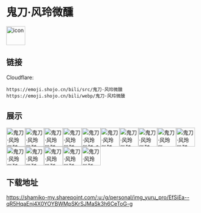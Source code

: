 # 鬼刀·风玲微醺
<img src="https://emoji.shojo.cn/bili/src/鬼刀·风玲微醺/icon.png" width="50" height="50" alt="icon">

## 链接
Cloudflare:
```
https://emoji.shojo.cn/bili/src/鬼刀·风玲微醺
https://emoji.shojo.cn/bili/webp/鬼刀·风玲微醺
```
## 展示
<img src="https://emoji.shojo.cn/bili/src/鬼刀·风玲微醺/鬼刀·风玲微醺-摸鱼.png" width="50" height="50" alt="鬼刀·风玲微醺-摸鱼"><img src="https://emoji.shojo.cn/bili/src/鬼刀·风玲微醺/鬼刀·风玲微醺-打CALL.png" width="50" height="50" alt="鬼刀·风玲微醺-打CALL"><img src="https://emoji.shojo.cn/bili/src/鬼刀·风玲微醺/鬼刀·风玲微醺-阿巴阿巴.png" width="50" height="50" alt="鬼刀·风玲微醺-阿巴阿巴"><img src="https://emoji.shojo.cn/bili/src/鬼刀·风玲微醺/鬼刀·风玲微醺-就这.png" width="50" height="50" alt="鬼刀·风玲微醺-就这"><img src="https://emoji.shojo.cn/bili/src/鬼刀·风玲微醺/鬼刀·风玲微醺-6.png" width="50" height="50" alt="鬼刀·风玲微醺-6"><img src="https://emoji.shojo.cn/bili/src/鬼刀·风玲微醺/鬼刀·风玲微醺-叹气.png" width="50" height="50" alt="鬼刀·风玲微醺-叹气"><img src="https://emoji.shojo.cn/bili/src/鬼刀·风玲微醺/鬼刀·风玲微醺-哈哈.png" width="50" height="50" alt="鬼刀·风玲微醺-哈哈"><img src="https://emoji.shojo.cn/bili/src/鬼刀·风玲微醺/鬼刀·风玲微醺-生气.png" width="50" height="50" alt="鬼刀·风玲微醺-生气"><img src="https://emoji.shojo.cn/bili/src/鬼刀·风玲微醺/鬼刀·风玲微醺-？.png" width="50" height="50" alt="鬼刀·风玲微醺-？"><img src="https://emoji.shojo.cn/bili/src/鬼刀·风玲微醺/鬼刀·风玲微醺-心碎.png" width="50" height="50" alt="鬼刀·风玲微醺-心碎"><img src="https://emoji.shojo.cn/bili/src/鬼刀·风玲微醺/鬼刀·风玲微醺-报警.png" width="50" height="50" alt="鬼刀·风玲微醺-报警"><img src="https://emoji.shojo.cn/bili/src/鬼刀·风玲微醺/鬼刀·风玲微醺-开车.png" width="50" height="50" alt="鬼刀·风玲微醺-开车"><img src="https://emoji.shojo.cn/bili/src/鬼刀·风玲微醺/鬼刀·风玲微醺-在吗在吗.png" width="50" height="50" alt="鬼刀·风玲微醺-在吗在吗"><img src="https://emoji.shojo.cn/bili/src/鬼刀·风玲微醺/鬼刀·风玲微醺-吃瓜.png" width="50" height="50" alt="鬼刀·风玲微醺-吃瓜"><img src="https://emoji.shojo.cn/bili/src/鬼刀·风玲微醺/鬼刀·风玲微醺-达咩.png" width="50" height="50" alt="鬼刀·风玲微醺-达咩">

## 下载地址

https://shamiko-my.sharepoint.com/:u:/g/personal/img_yuru_pro/EfSiEa--qR5HqaEnj4X0YOYBWMpSKrSJMaSk3h6CeToG-g